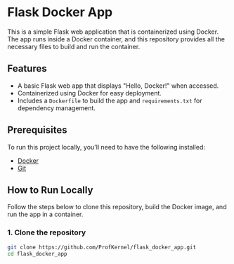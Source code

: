 # Flask Docker App

This is a simple Flask web application that is containerized using Docker. The app runs inside a Docker container, and this repository provides all the necessary files to build and run the container.

## Features

- A basic Flask web app that displays "Hello, Docker!" when accessed.
- Containerized using Docker for easy deployment.
- Includes a `Dockerfile` to build the app and `requirements.txt` for dependency management.

## Prerequisites

To run this project locally, you'll need to have the following installed:

- [Docker](https://www.docker.com/get-started)
- [Git](https://git-scm.com/)

## How to Run Locally

Follow the steps below to clone this repository, build the Docker image, and run the app in a container.

### 1. Clone the repository

```bash
git clone https://github.com/ProfKernel/flask_docker_app.git
cd flask_docker_app
